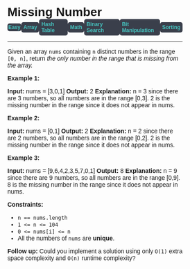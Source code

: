 
<style>
*{
    font-family: "Plus Jakarta Sans", sans-serif;
    padding: 0;
    margin: 0;
    box-sizing: border-box;
}
.diff{
    background: #3a3f4b;
    padding: 5px;
    width: max-content;
    border-radius: 5px;
    font-size: 12px;
    font-family: "Plus Jakarta Sans", sans-serif;
    font-weight: 700;
}
</style>

# Missing Number

<div style="display: flex; justify-content: space-between; align-items: center">
<div class="diff" style="color: #46c6c2;padding: 2px; background-color: '#3a3f4b'; border-radius: 5px;">Easy</div>
<br>
<div class="diff" style="color: #46c6c2">Array</div>
<div class="diff" style="color: #46c6c2">Hash Table</div>
<div class="diff" style="color: #46c6c2">Math</div>
<div class="diff" style="color: #46c6c2">Binary Search</div>
<div class="diff" style="color: #46c6c2">Bit Manipulation</div>
<div class="diff" style="color: #46c6c2">Sorting</div>
</div>

---

Given an array `nums` containing `n` distinct numbers in the range `[0, n]`, return _the only number in the range that is missing from the array._

**Example 1:**

**Input:** nums = \[3,0,1\]
**Output:** 2
**Explanation:** n = 3 since there are 3 numbers, so all numbers are in the range \[0,3\]. 2 is the missing number in the range since it does not appear in nums.

**Example 2:**

**Input:** nums = \[0,1\]
**Output:** 2
**Explanation:** n = 2 since there are 2 numbers, so all numbers are in the range \[0,2\]. 2 is the missing number in the range since it does not appear in nums.

**Example 3:**

**Input:** nums = \[9,6,4,2,3,5,7,0,1\]
**Output:** 8
**Explanation:** n = 9 since there are 9 numbers, so all numbers are in the range \[0,9\]. 8 is the missing number in the range since it does not appear in nums.

**Constraints:**

*   `n == nums.length`
*   `1 <= n <= 104`
*   `0 <= nums[i] <= n`
*   All the numbers of `nums` are **unique**.

**Follow up:** Could you implement a solution using only `O(1)` extra space complexity and `O(n)` runtime complexity?
